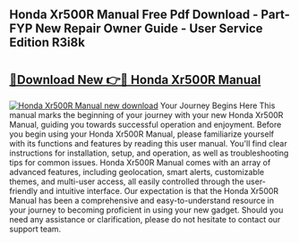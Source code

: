 ## Honda Xr500R Manual Free Pdf Download - Part-FYP New Repair Owner Guide - User Service Edition R3i8k

# <h2><a href="http://bc3535.oget.top/?id=Honda+Xr500R+Manual">🔗Download New 👉🔴 Honda Xr500R Manual</a></h2>

[![Honda Xr500R Manual new download](https://i.imgur.com/5g1atiW.png)](http://bc3535.oget.top/?id=Honda+Xr500R+Manual)
Your Journey Begins Here This manual marks the beginning of your journey with your new Honda Xr500R Manual, guiding you towards successful operation and enjoyment. Before you begin using your Honda Xr500R Manual, please familiarize yourself with its functions and features by reading this user manual. You'll find clear instructions for installation, setup, and operation, as well as troubleshooting tips for common issues. Honda Xr500R Manual comes with an array of advanced features, including geolocation, smart alerts, customizable themes, and multi-user access, all easily controlled through the user-friendly and intuitive interface. Our expectation is that the Honda Xr500R Manual has been a comprehensive and easy-to-understand resource in your journey to becoming proficient in using your new gadget. Should you need any assistance or clarification, please do not hesitate to contact our support team.
